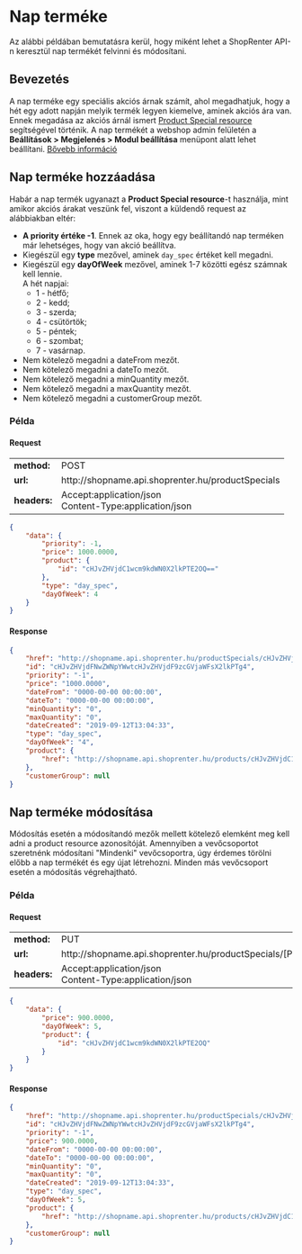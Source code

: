 # Nap terméke

Az alábbi példában bemutatásra kerül, hogy miként lehet a ShopRenter API-n keresztül nap termékét felvinni és módosítani.

## Bevezetés

A nap terméke egy speciális akciós árnak számít, ahol megadhatjuk, hogy a hét egy adott napján melyik termék legyen kiemelve, aminek akciós ára van.
 Ennek megadása az akciós árnál ismert [Product Special resource](https://www.shoprenter.hu/api/doc#product_special) segítségével történik.
 A nap termékét a webshop admin felületén a **Beállítások > Megjelenés > Modul beállítása** menüpont alatt lehet beállítani. [Bővebb információ](https://support.shoprenter.hu/hc/hu/articles/215106328-Aj%C3%A1nl%C3%B3-modulok#nap_termeke)
 
## Nap terméke hozzáadása

Habár a nap termék ugyanazt a **Product Special resource**-t használja, mint amikor akciós árakat veszünk fel, viszont a küldendő request az alábbiakban eltér:
- **A priority értéke -1**. Ennek az oka, hogy egy beállítandó nap terméken már lehetséges, hogy van akció beállítva.
- Kiegészül egy **type** mezővel, aminek `day_spec` értéket kell megadni.
- Kiegészül egy **dayOfWeek** mezővel, aminek 1-7 közötti egész számnak kell lennie.<br>
A hét napjai: 
  - 1 - hétfő;
  - 2 - kedd; 
  - 3 - szerda;
  - 4 - csütörtök;
  - 5 - péntek;
  - 6 - szombat;
  - 7 - vasárnap.
- Nem kötelező megadni a dateFrom mezőt.
- Nem kötelező megadni a dateTo mezőt.
- Nem kötelező megadni a minQuantity mezőt.
- Nem kötelező megadni a maxQuantity mezőt.
- Nem kötelező megadni a customerGroup mezőt.

### Példa

#### Request

<table>
  <tr>
    <td><b>method:</b></td>
    <td>POST</td>
  </tr>
  <tr>
    <td><b>url:</b></td>
    <td>http://shopname.api.shoprenter.hu/productSpecials</td>
  </tr>
  <tr>
    <td><b>headers:</b></td>
    <td>
        Accept:application/json<br>
        Content-Type:application/json
    </td>
  </tr>
</table>

```json
{
    "data": {
        "priority": -1,
        "price": 1000.0000,
        "product": {
            "id": "cHJvZHVjdC1wcm9kdWN0X2lkPTE2OQ=="
        },
        "type": "day_spec",
        "dayOfWeek": 4
    }
}
```

#### Response

```json
{
    "href": "http://shopname.api.shoprenter.hu/productSpecials/cHJvZHVjdFNwZWNpYWwtcHJvZHVjdF9zcGVjaWFsX2lkPTg4",
    "id": "cHJvZHVjdFNwZWNpYWwtcHJvZHVjdF9zcGVjaWFsX2lkPTg4",
    "priority": "-1",
    "price": "1000.0000",
    "dateFrom": "0000-00-00 00:00:00",
    "dateTo": "0000-00-00 00:00:00",
    "minQuantity": "0",
    "maxQuantity": "0",
    "dateCreated": "2019-09-12T13:04:33",
    "type": "day_spec",
    "dayOfWeek": "4",
    "product": {
        "href": "http://shopname.api.shoprenter.hu/products/cHJvZHVjdC1wcm9kdWN0X2lkPTE2OQ=="
    },
    "customerGroup": null
}
```

## Nap terméke módosítása

Módosítás esetén a módosítandó mezők mellett kötelező elemként meg kell adni a product resource azonosítóját.
Amennyiben a vevőcsoportot szeretnénk módosítani "Mindenki" vevőcsoportra, úgy érdemes törölni előbb a nap termékét és egy újat létrehozni. Minden más vevőcsoport esetén a módosítás végrehajtható.
 
### Példa

#### Request

<table>
  <tr>
    <td><b>method:</b></td>
    <td>PUT</td>
  </tr>
  <tr>
    <td><b>url:</b></td>
    <td>http://shopname.api.shoprenter.hu/productSpecials/[ProductSpecialResourceID]</td>
  </tr>
  <tr>
    <td><b>headers:</b></td>
    <td>
        Accept:application/json<br>
        Content-Type:application/json
    </td>
  </tr>
</table>

```json
{
    "data": {
        "price": 900.0000,
        "dayOfWeek": 5,
        "product": {
            "id": "cHJvZHVjdC1wcm9kdWN0X2lkPTE2OQ"
        }
    }
}
```

#### Response

```json
{
    "href": "http://shopname.api.shoprenter.hu/productSpecials/cHJvZHVjdFNwZWNpYWwtcHJvZHVjdF9zcGVjaWFsX2lkPTg4",
    "id": "cHJvZHVjdFNwZWNpYWwtcHJvZHVjdF9zcGVjaWFsX2lkPTg4",
    "priority": "-1",
    "price": 900.0000,
    "dateFrom": "0000-00-00 00:00:00",
    "dateTo": "0000-00-00 00:00:00",
    "minQuantity": "0",
    "maxQuantity": "0",
    "dateCreated": "2019-09-12T13:04:33",
    "type": "day_spec",
    "dayOfWeek": 5,
    "product": {
        "href": "http://shopname.api.shoprenter.hu/products/cHJvZHVjdC1wcm9kdWN0X2lkPTE2OQ=="
    },
    "customerGroup": null
}
```
